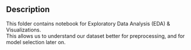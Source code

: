 ## Description
This folder contains notebook for Exploratory Data Analysis (EDA) & Visualizations.<br>
This allows us to understand our dataset better for preprocessing, and for model selection later on.
